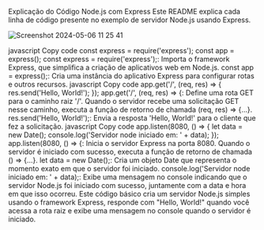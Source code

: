 Explicação do Código Node.js com Express
Este README explica cada linha de código presente no exemplo de servidor Node.js usando Express.

![Screenshot 2024-05-06 11 25 41](https://github.com/alinemello29/Java-/assets/109696840/c5537784-9ffa-4bf7-808b-5d1db7c97559)


javascript
Copy code
const express = require('express');
const app = express();
const express = require('express');: Importa o framework Express, que simplifica a criação de aplicativos web em Node.js.
const app = express();: Cria uma instância do aplicativo Express para configurar rotas e outros recursos.
javascript
Copy code
app.get('/', (req, res) => {
    res.send('Hello, World!');
});
app.get('/', (req, res) => {: Define uma rota GET para o caminho raiz '/'. Quando o servidor recebe uma solicitação GET nesse caminho, executa a função de retorno de chamada (req, res) => {...}.
res.send('Hello, World!');: Envia a resposta 'Hello, World!' para o cliente que fez a solicitação.
javascript
Copy code
app.listen(8080, () => {
    let data = new Date();
    console.log('Servidor node iniciado em: ' + data);
});
app.listen(8080, () => {: Inicia o servidor Express na porta 8080. Quando o servidor é iniciado com sucesso, executa a função de retorno de chamada () => {...}.
let data = new Date();: Cria um objeto Date que representa o momento exato em que o servidor foi iniciado.
console.log('Servidor node iniciado em: ' + data);: Exibe uma mensagem no console indicando que o servidor Node.js foi iniciado com sucesso, juntamente com a data e hora em que isso ocorreu.
Este código básico cria um servidor Node.js simples usando o framework Express, responde com "Hello, World!" quando você acessa a rota raiz e exibe uma mensagem no console quando o servidor é iniciado.